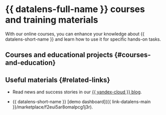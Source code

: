 # {{ datalens-full-name }} courses and training materials

With our online courses, you can enhance your knowledge about {{ datalens-short-name }} and learn how to use it for specific hands-on tasks.

## Courses and educational projects {#courses-and-education}



## Useful materials {#related-links}



* Read news and success stories in our [{{ yandex-cloud }} blog](https://yandex.cloud/en/blog?services=23).

* {{ datalens-short-name }} [demo dashboard]({{ link-datalens-main }}/marketplace/f2eui5ar8omalpcg1j3r).

